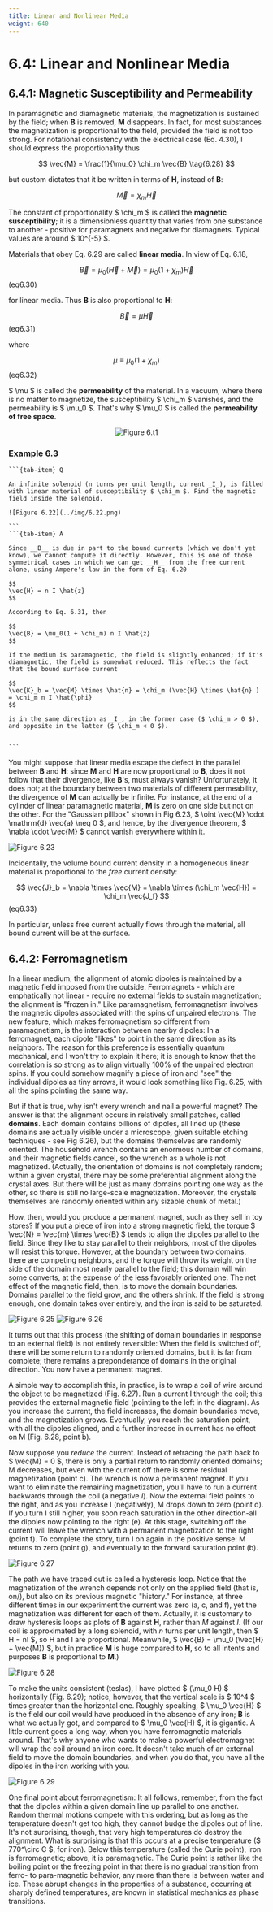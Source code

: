 ```yaml
---
title: Linear and Nonlinear Media
weight: 640
---
```


# 6.4: Linear and Nonlinear Media

## 6.4.1: Magnetic Susceptibility and Permeability

In paramagnetic and diamagnetic materials, the magnetization is sustained by the field; when __B__ is removed, __M__ disappears. In fact, for most substances the magnetization is proportional to the field, provided the field is not too strong. For notational consistency with the electrical case (Eq. 4.30), I should express the proportionality thus

$$
\vec{M} = \frac{1}{\mu_0} \chi_m \vec{B} \tag{6.28} 
$$

but custom dictates that it be written in terms of __H__, instead of __B__:

$$
\vec{M} = \chi_m \vec{H}
$$

The constant of proportionality $ \chi_m $ is called the __magnetic susceptibility__; it is a dimensionless quantity that varies from one substance to another - positive for paramagnets and negative for diamagnets. Typical values are around $ 10^{-5} $.

Materials that obey Eq. 6.29 are called __linear media__. In view of Eq. 6.18,

$$
\vec{B} = \mu_0 (\vec{H} + \vec{M}) = \mu_0 (1 + \chi_m) \vec{H} 
$$ (eq6.30)

for linear media. Thus __B__ is also proportional to __H__:

$$
\vec{B} = \mu \vec{H} 
$$ (eq6.31)

where

$$
\mu \equiv \mu_0 (1 + \chi_m) 
$$ (eq6.32)

$ \mu $ is called the __permeability__ of the material. In a vacuum, where there is no matter to magnetize, the susceptibility $ \chi_m $ vanishes, and the permeability is $ \mu_0 $. That's why $ \mu_0 $ is called the __permeability of free space__.

<p align="center"> <img alt="Figure 6.t1" src="/r/img/griffiths/6.t1.png" /> </p>

### Example 6.3

````{tab-set}
```{tab-item} Q

An infinite solenoid (n turns per unit length, current _I_), is filled with linear material of susceptibility $ \chi_m $. Find the magnetic field inside the solenoid.

![Figure 6.22](../img/6.22.png)

```
```{tab-item} A

Since __B__ is due in part to the bound currents (which we don't yet know), we cannot compute it directly. However, this is one of those symmetrical cases in which we can get __H__ from the free current alone, using Ampere's law in the form of Eq. 6.20

$$
\vec{H} = n I \hat{z}
$$

According to Eq. 6.31, then

$$
\vec{B} = \mu_0(1 + \chi_m) n I \hat{z}
$$

If the medium is paramagnetic, the field is slightly enhanced; if it's diamagnetic, the field is somewhat reduced. This reflects the fact that the bound surface current

$$
\vec{K}_b = \vec{M} \times \hat{n} = \chi_m (\vec{H} \times \hat{n} ) = \chi_m n I \hat{\phi}
$$

is in the same direction as _I_, in the former case ($ \chi_m > 0 $), and opposite in the latter ($ \chi_m < 0 $).


```
````


You might suppose that linear media escape the defect in the parallel between __B__ and __H__: since __M__ and __H__ are now proportional to __B__, does it not follow that their divergence, like __B__'s, must always vanish? Unfortunately, it does not; at the boundary between two materials of different permeability, the divergence of __M__ can actually be infinite. For instance, at the end of a cylinder of linear paramagnetic material, __M__ is zero on one side but not on the other. For the "Gaussian pillbox" shown in Fig 6.23, $ \oint \vec{M} \cdot \mathrm{d} \vec{a} \neq 0 $, and hence, by the divergence theorem, $ \nabla \cdot  \vec{M} $ cannot vanish everywhere within it.

![Figure 6.23](../img/6.23.png)

Incidentally, the volume bound current density in a homogeneous linear material is proportional to the _free_ current density:

$$
\vec{J}_b = \nabla \times  \vec{M} = \nabla \times  (\chi_m \vec{H}) = \chi_m \vec{J_f} 
$$ (eq6.33)


In particular, unless free current actually flows through the material, all bound current will be at the surface.

## 6.4.2: Ferromagnetism

In a linear medium, the alignment of atomic dipoles is maintained by a magnetic field imposed from the outside. Ferromagnets - which are emphatically not linear - require no external fields to sustain magnetization; the alignment is "frozen in." Like paramagnetism, ferromagnetism involves the magnetic dipoles associated with the spins of unpaired electrons. The new feature, which makes ferromagnetism so different from paramagnetism, is the interaction between nearby dipoles: In a ferromagnet, each dipole "likes" to point in the same direction as its neighbors. The reason for this preference is essentially quantum mechanical, and I won't try to explain it here; it is enough to know that the correlation is so strong as to align virtually 100% of the unpaired electron spins. If you could somehow magnify a piece of iron and "see" the individual dipoles as tiny arrows, it would look something like Fig. 6.25, with all the spins pointing the same way.

But if that is true, why isn't every wrench and nail a powerful magnet? The answer is that the alignment occurs in relatively small patches, called __domains__. Each domain contains billions of dipoles, all lined up (these domains are actually visible under a microscope, given suitable etching techniques - see Fig 6.26), but the domains themselves are randomly oriented. The household wrench contains an enormous number of domains, and their magnetic fields cancel, so the wrench as a whole is not magnetized. (Actually, the orientation of domains is not completely random; within a given crystal, there may be some preferential alignment along the crystal axes. But there will be just as many domains pointing one way as the other, so there is still no large-scale magnetization. Moreover, the crystals themselves are randomly oriented within any sizable chunk of metal.)

How, then, would you produce a permanent magnet, such as they sell in toy stores? If you put a piece of iron into a strong magnetic field, the torque $ \vec{N} = \vec{m} \times \vec{B} $ tends to align the dipoles parallel to the field. Since they like to stay parallel to their neighbors, most of the dipoles will resist this torque. However, at the boundary between two domains, there are competing neighbors, and the torque will throw its weight on the side of the domain most nearly parallel to the field; this domain will win some converts, at the expense of the less favorably oriented one. The net effect of the magnetic field, then, is to move the domain boundaries. Domains parallel to the field grow, and the others shrink. If the field is strong enough, one domain takes over entirely, and the iron is said to be saturated.

![Figure 6.25](../img/6.25.png)
![Figure 6.26](../img/6.26.png)

It turns out that this process (the shifting of domain boundaries in response to an external field) is not entirely reversible: When the field is switched off, there will be some return to randomly oriented domains, but it is far from complete; there remains a preponderance of domains in the original direction. You now have a permanent magnet.

A simple way to accomplish this, in practice, is to wrap a coil of wire around the object to be magnetized (Fig. 6.27). Run a current I through the coil; this provides the external magnetic field (pointing to the left in the diagram). As you increase the current, the field increases, the domain boundaries move, and the magnetization grows. Eventually, you reach the saturation point, with all the dipoles aligned, and a further increase in current has no effect on M (Fig. 6.28, point b).

Now suppose you _reduce_ the current. Instead of retracing the path back to $ \vec{M} = 0 $, there is only a partial return to randomly oriented domains; M decreases, but even with the current off there is some residual magnetization (point c). The wrench is now a permanent magnet. If you want to eliminate the remaining magnetization, you'll have to run a current backwards through the coil (a negative _I_). Now the external field points to the right, and as you increase I (negatively), M drops down to zero (point d). If you turn I still higher, you soon reach saturation in the other direction-all the dipoles now pointing to the right (e). At this stage, switching off the current will leave the wrench with a permanent magnetization to the right (point f). To complete the story, turn I on again in the positive sense: M returns to zero (point g), and eventually to the forward saturation point (b).

![Figure 6.27](../img/6.27.png)

The path we have traced out is called a hysteresis loop. Notice that the magnetization of the wrench depends not only on the applied field (that is, on/), but also on its previous magnetic "history." For instance, at three different times in our experiment the current was zero (a, c, and f), yet the magnetization was different for each of them. Actually, it is customary to draw hysteresis loops as plots of __B__ against __H__, rather than _M_ against _I_. (If our coil is approximated by a long solenoid, with _n_ turns per unit length, then $ H = nI $, so H and I are proportional. Meanwhile, $ \vec{B} = \mu_0 (\vec{H} + \vec{M}) $, but in practice __M__ is huge compared to __H__, so to all intents and purposes __B__ is proportional to __M__.)

![Figure 6.28](../img/6.28.png)

To make the units consistent (teslas), I have plotted $ (\mu_0 H) $  horizontally (Fig. 6.29); notice, however, that the vertical scale is $ 10^4 $ times greater than the horizontal one. Roughly speaking, $ \mu_0 \vec{H} $ is the field our coil would have produced in the absence of any iron; __B__ is what we actually got, and compared to $ \mu_0 \vec{H} $, it is gigantic. A little current goes a long way, when you have ferromagnetic materials around. That's why anyone who wants to make a powerful electromagnet will wrap the coil around an iron core. It doesn't take much of an external field to move the domain boundaries, and when you do that, you have all the dipoles in the iron working with you.

![Figure 6.29](../img/6.29.png)

One final point about ferromagnetism: It all follows, remember, from the fact that the dipoles within a given domain line up parallel to one another. Random thermal motions compete with this ordering, but as long as the temperature doesn't get too high, they cannot budge the dipoles out of line. It's not surprising, though, that very high temperatures do destroy the alignment. What is surprising is that this occurs at a precise temperature ($ 770^\circ C $, for iron). Below this temperature (called the Curie point), iron is ferromagnetic; above, it is paramagnetic. The Curie point is rather like the boiling point or the freezing point in that there is no gradual transition from ferro- to para-magnetic behavior, any more than there is between water and ice. These abrupt changes in the properties of a substance, occurring at sharply defined temperatures, are known in statistical mechanics as phase transitions.